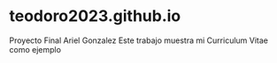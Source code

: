 # teodoro2023.github.io
Proyecto Final Ariel Gonzalez
Este trabajo muestra mi Curriculum Vitae como ejemplo

